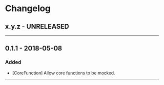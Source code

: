 Changelog
=========

## x.y.z - UNRELEASED

--------

## 0.1.1 - 2018-05-08

### Added

* [CoreFunction] Allow core functions to be mocked.

--------
